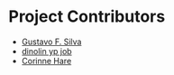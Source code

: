 # Project Contributors
* [Gustavo F. Silva](https://github.com/gustafsilva)
* [dinolin yp job](https://github.com/dinolinjob)
* [Corinne Hare](https://github.com/corinnehuilin)